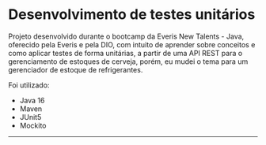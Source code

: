 # Desenvolvimento de testes unitários

Projeto desenvolvido durante o bootcamp da Everis New Talents - Java, oferecido pela Everis e pela DIO, com intuito de aprender sobre conceitos e como aplicar testes de forma unitárias, a partir de uma  API REST para o gerenciamento de estoques de cerveja, porém, eu mudei o tema para um gerenciador de estoque de refrigerantes. 


Foi utilizado: 

- Java 16 
- Maven 
- JUnit5
- Mockito 

------

